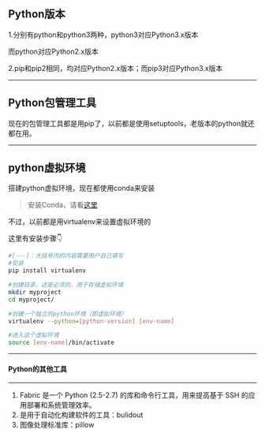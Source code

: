 ## Python版本

1.分别有python和python3两种，python3对应Python3.x版本

而python对应Python2.x版本

2.pip和pip2相同，均对应Python2.x版本；而pip3对应Python3.x版本

<!--more-->

---

## Python包管理工具

现在的包管理工具都是用<span class="ljspan  ljspan-red">pip</span>了，以前都是使用<span class="ljspan ljspan-black">setuptools</span>，老版本的python就还都在用。

<hr>

## python虚拟环境

搭建python虚拟环境，现在都使用<span class="ljspan ljspan-red">conda</span>来安装

> 安装Conda，请看[这里]()

不过，以前都是用<span class="ljspan">virtualenv</span>来设置虚拟环境的

这里有安装步骤:point_down:

```sh
#[---]：大括号内的内容需要用户自己填写
#安装
pip install virtualenv

#创建目录，这是必须的，用于存储虚拟环境
mkdir myproject
cd myproject/

#创建一个独立的python环境（即虚拟环境）
virtualenv --python=[python-version] [env-name]

#进入这个虚拟环境
source [env-name]/bin/activate
```

<hr>

#### Python的其他工具

---

1. Fabric 是一个 Python (2.5-2.7) 的库和命令行工具，用来提高基于 SSH 的应用部署和系统管理效率。
2. 是用于自动化构建软件的工具：bulidout
3. 图像处理标准库：pillow

